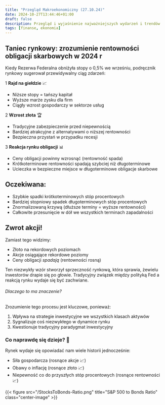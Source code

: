 ```yaml
---
title: "Przegląd Makroekonomiczny (27.10.24)"
date: 2024-10-27T13:44:46+01:00
draft: false
description: Przegląd i wyjaśnienie najważniejszych wydarzeń i trendów ze światowych rynków finansowych (27.10.24)"
tags: [finanse, ekonomia]
---
```


## Taniec rynkowy: zrozumienie rentowności obligacji skarbowych w 2024 r

Kiedy Rezerwa Federalna obniżyła stopy o 0,5% we wrześniu, podręcznik rynkowy sugerował przewidywalny ciąg zdarzeń:

1 **Rajd na giełdzie** 📈

- Niższe stopy = tańszy kapitał
- Wyższe marże zysku dla firm
- Ciągły wzrost gospodarczy w sektorze usług

2 **Wzrost złota** 🏆

- Tradycyjne zabezpieczenie przed niepewnością
- Bardziej atrakcyjne z alternatywami o niższej rentowności
- Bezpieczna przystań w przypadku recesji

3 **Reakcja rynku obligacji** 📊

- Ceny obligacji powinny wzrosnąć (rentowność spada)
- Krótkoterminowe rentowności spadają szybciej niż długoterminowe
- Ucieczka w bezpieczne miejsce w długoterminowe obligacje skarbowe

## Oczekiwana:

- Szybkie spadki krótkoterminowych stóp procentowych
- Bardziej stopniowy spadek długoterminowych stóp procentowych
- Znormalizowaną krzywą (dłuższe terminy = wyższe rentowności)
- Całkowite przesunięcie w dół we wszystkich terminach zapadalności

## Zwrot akcji!

Zamiast tego widzimy:

- Złoto na rekordowych poziomach
- Akcje osiągające rekordowe poziomy
- Ceny obligacji _spadają_ (rentowności rosną)

Ten niezwykły wzór stworzył sprzeczność rynkową, która sprawia, że ​​wielu inwestorów drapie się po głowie. Tradycyjny związek między polityką Fed a reakcją rynku wydaje się być zachwiane.

###### Dlaczego to ma znaczenie?

Zrozumienie tego procesu jest kluczowe, ponieważ:

1. Wpływa na strategie inwestycyjne we wszystkich klasach aktywów
2. Sygnalizuje coś niezwykłego w dynamice rynku
3. Kwestionuje tradycyjny paradygmat inwestycyjny

### Co naprawdę się dzieje? 🤔

Rynek wydaje się opowiadać nam wiele historii jednocześnie:

- Siła gospodarcza (rosnące akcje 📈)
- Obawy o inflację (rosnące złoto 📈)
- Niepewność co do przyszłych stóp procentowych (rosnące rentowności 📈)


{{< figure src="/StocksToBonds-Ratio.png" title="S&P 500 to Bonds Ratio" class="center-image" >}}
